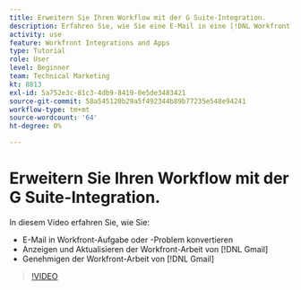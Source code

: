 ```yaml
---
title: Erweitern Sie Ihren Workflow mit der G Suite-Integration.
description: Erfahren Sie, wie Sie eine E-Mail in eine [!DNL Workfront] Aufgabe oder Problem, Ansicht und Aktualisierung [!DNL Workfront] von Gmail arbeiten und genehmigen [!DNL Workfront] Arbeit von Gmail.
activity: use
feature: Workfront Integrations and Apps
type: Tutorial
role: User
level: Beginner
team: Technical Marketing
kt: 8813
exl-id: 5a752e3c-81c3-4db9-8419-0e5de3483421
source-git-commit: 58a545120b29a5f492344b89b77235e548e94241
workflow-type: tm+mt
source-wordcount: '64'
ht-degree: 0%

---
```


# Erweitern Sie Ihren Workflow mit der G Suite-Integration.

In diesem Video erfahren Sie, wie Sie:

* E-Mail in Workfront-Aufgabe oder -Problem konvertieren
* Anzeigen und Aktualisieren der Workfront-Arbeit von [!DNL Gmail]
* Genehmigen der Workfront-Arbeit von [!DNL Gmail]

>[!VIDEO](https://video.tv.adobe.com/v/335114/?quality=12)
